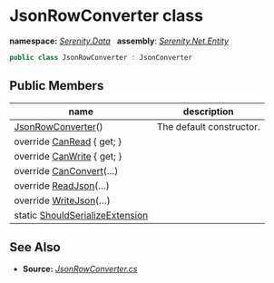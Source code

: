 # JsonRowConverter class
**namespace:** *[Serenity.Data](../README.md#serenity.data-namespace)*   **assembly**: *[Serenity.Net.Entity](../README.md)*

```csharp
public class JsonRowConverter : JsonConverter
```

## Public Members

| name | description |
| --- | --- |
| [JsonRowConverter](JsonRowConverter/JsonRowConverter.md)() | The default constructor. |
| override [CanRead](JsonRowConverter/CanRead.md) { get; } |  |
| override [CanWrite](JsonRowConverter/CanWrite.md) { get; } |  |
| override [CanConvert](JsonRowConverter/CanConvert.md)(…) |  |
| override [ReadJson](JsonRowConverter/ReadJson.md)(…) |  |
| override [WriteJson](JsonRowConverter/WriteJson.md)(…) |  |
| static [ShouldSerializeExtension](JsonRowConverter/ShouldSerializeExtension.md) |  |

## See Also

* **Source:** *[JsonRowConverter.cs](https://github.com/serenity-is/Serenity/blob/master/src/Serenity.Net.Entity/Row/JsonRowConverter.cs)*